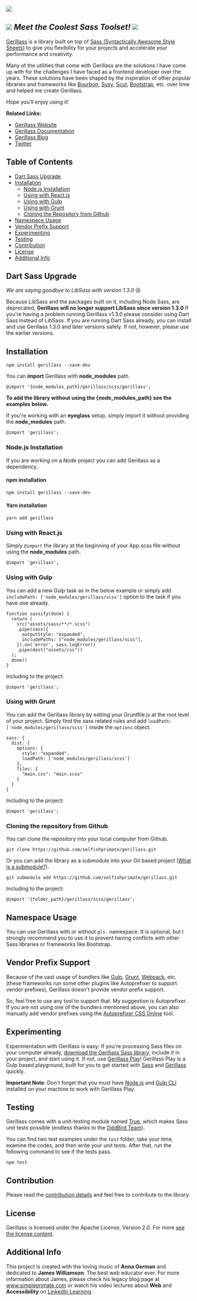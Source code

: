 <p>
  <a href="https://gerillass.com" target="_blank">
    <img src="https://gerillass.com/images/github/gerillass_logo_sassy.svg">
  </a>
</p>

## _<span><img src="https://gerillass.com/images/github/heart_red.svg"></span> Meet the Coolest Sass Toolset! <span><img src="https://gerillass.com/images/github/heart_red.svg"></span>_

[Gerillass](https://gerillass.com) is a library built on top of [Sass (Syntactically Awesome Style Sheets)](https://sass-lang.com/) to give you flexibility for your projects and accelerate your performance and creativity.

Many of the utilities that come with Gerillass are the solutions I have come up with for the challenges I have faced as a frontend developer over the years. These solutions have been shaped by the inspiration of other popular libraries and frameworks like [Bourbon](https://www.bourbon.io/), [Susy](https://www.oddbird.net/), [Scut](https://davidtheclark.github.io/scut/), [Bootstrap](https://getbootstrap.com/), etc. over time and helped me create Gerillass.

Hope you’ll enjoy using it!

**Related Links:**

- [Gerillass Website](https://gerillass.com)
- [Gerillass Documentation](https://docs.gerillass.com)
- [Gerillass Blog](https://medium.com/gerillass)
- [Twitter](https://twitter.com/gerillass)

## Table of Contents

- [Dart Sass Upgrade](#dart-sass-upgrade)
- [Installation](#installation)
  - [Node.js Installation](#nodejs-installation)
  - [Using with React.js](#using-with-reactjs)
  - [Using with Gulp](#using-with-gulp)
  - [Using with Grunt](#using-with-grunt)
  - [Cloning the Repository from Github](#cloning-the-repository-from-github)
- [Namespace Usage](#namespace-usage)
- [Vendor Prefix Support](#vendor-prefix-support)
- [Experimenting](#experimenting)
- [Testing](#testing)
- [Contribution](#contribution)
- [License](#license)
- [Additional Info](#additional-info)

## Dart Sass Upgrade
_We are saying goodbye to LibSass with version 1.3.0_ :cry:

Because LibSass and the packages built on it, including Node Sass, are deprecated, **Gerillass will no longer support LibSass since version 1.3.0** If you're having a problem running Gerillass v1.3.0 please consider using Dart Sass instead of LibSass. If you are running Dart Sass already, you can install and use Gerillass 1.3.0 and later versions safely. If not, however, please use the earlier versions.

## Installation

    npm install gerillass --save-dev

You can **import** Gerillass with **node_modules** path.

    @import '{node_modules_path}/gerillass/scss/gerillass';

**To add the library without using the {node_modules_path} see the examples below.**

If you're working with an **eyeglass** setup, simply import it without providing the **node_modules** path.

    @import 'gerillass';

### Node.js Installation

If you are working on a Node project you can add Gerillass as a dependency.

#### npm installation

    npm install gerillass --save-dev

#### Yarn installation

    yarn add gerillass

### Using with React.js

Simply `@import` the library at the beginning of your App.scss file without using the **node_modules** path.

    @import 'gerillass';

### Using with Gulp

You can add a new Gulp task as in the below example or simply add `includePath: ['node_modules/gerillass/scss']` option to the task if you have one already.

    function sassify(done) {
      return (
        src("assets/sass/**/*.scss")
        .pipe(sass({
          outputStyle: "expanded",
          includePaths: ["node_modules/gerillass/scss"],
        }).on('error', sass.logError))
        .pipe(dest("assets/css"))
      );
      done()
    }

Including to the project:
  
    @import 'gerillass';

### Using with Grunt

You can add the Gerillass library by editing your Gruntfile.js at the root level of your project. Simply find the sass related rules and add `loadPath: ['node_modules/gerillass/scss']` inside the `options` object.

    sass: {
      dist: {
        options: {
          style: "expanded",
          loadPath: ['node_modules/gerillass/scss']
        },
        files: {
          "main.css": "main.scss"
        }
      }
    }

Including to the project:
  
    @import 'gerillass';
    
### Cloning the repository from Github

You can clone the repository into your local computer from Github.

    git clone https://github.com/selfishprimate/gerillass.git

Or you can add the library as a submodule into your Git based project ([What is a submodule?](https://git-scm.com/book/en/v2/Git-Tools-Submodules)).

    git submodule add https://github.com/selfishprimate/gerillass.git

Including to the project:

    @import '{folder_path}/gerillass/scss/gerillass';

## Namespace Usage

You can use Gerillass with or without `gls-` namespace. It is optional, but I strongly recommend you to use it to prevent having conflicts with other Sass libraries or frameworks like Bootstrap.

## Vendor Prefix Support

Because of the vast usage of bundlers like [Gulp](https://gulpjs.com/), [Grunt](https://gruntjs.com/), [Webpack](https://webpack.js.org/), etc.(these frameworks run some other plugins like Autoprefixer to support vendor prefixes), Gerillass doesn't provide vendor prefix support.

So, feel free to use any tool to support that. My suggestion is Autoprefixer. If you are not using one of the bundlers mentioned above, you can also manually add vendor prefixes using the [Autoprefixer CSS Online](https://autoprefixer.github.io/) tool.

## Experimenting

Experimentation with Gerillass is easy: If you're processing Sass files on your computer already, [download the Gerillass Sass library](https://github.com/selfishprimate/gerillass/archive/master.zip), include it in your project, and start using it. If not, use [Gerillass Play](https://github.com/selfishprimate/gerillass-play)! Gerillass Play is a Gulp based playground, built for you to get started with [Sass](https://sass-lang.com/) and [Gerillass](https://gerillass.com/) quickly.

**Important Note**: Don't forget that you must have [Node.js](https://nodejs.org/en/) and [Gulp CLI](https://gulpjs.com/docs/en/getting-started/quick-start) installed on your machine to work with Gerillass Play.

## Testing

Gerillass comes with a unit-testing module named [True](https://github.com/oddbird/true), which makes Sass unit tests possible (endless thanks to the [OddBird Team](https://github.com/oddbird)).

You can find two test examples under the `test` folder, take your time, examine the codes, and then write your unit tests. After that, run the following command to see if the tests pass.

    npm test

## Contribution

Please read the [contribution details](CONTRIBUTING.md) and feel free to contribute to the library.

## License

Gerillass is licensed under the Apache License, Version 2.0. For more [see the license content](https://github.com/selfishprimate/gerillass/blob/master/LICENSE.md).

## Additional Info

This project is created with the loving music of **Anna German** and dedicated to **James Williamson**: The best web educator ever. For more information about James, please check his legacy blog page at www.simpleprimate.com or watch his video lectures about **Web** and **Accessibility** on [LinkedIn Learning](https://www.linkedin.com/learning/instructors/james-williamson).
